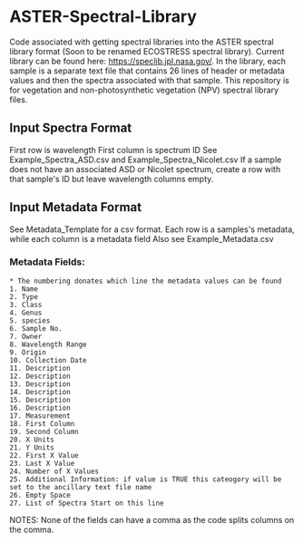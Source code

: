# ASTER-Spectral-Library
Code associated with getting spectral libraries into the ASTER spectral library format (Soon to be renamed ECOSTRESS spectral library). Current library can be found here: https://speclib.jpl.nasa.gov/. In the library, each sample is a separate text file that contains 26 lines of header or metadata values and then the spectra associated with that sample. This repository is for vegetation and non-photosynthetic vegetation (NPV) spectral library files.

## Input Spectra Format
First row is wavelength
First column is spectrum ID
See Example_Spectra_ASD.csv and Example_Spectra_Nicolet.csv
If a sample does not have an associated ASD or Nicolet spectrum, create a row with that sample's ID but leave wavelength columns empty.

## Input Metadata Format
See Metadata_Template for a csv format. Each row is a samples's metadata, while each column is a metadata field
Also see Example_Metadata.csv

### Metadata Fields:
	* The numbering donates which line the metadata values can be found
	1. Name
	2. Type
	3. Class
	4. Genus
	5. species
	6. Sample No.
	7. Owner
	8. Wavelength Range
	9. Origin
	10. Collection Date
	11. Description
	12. Description
	13. Description
	14. Description
	15. Description
	16. Description
	17. Measurement
	18. First Column
	19. Second Column
	20. X Units
	21. Y Units
	22. First X Value
	23. Last X Value
	24. Number of X Values
	25. Additional Information: if value is TRUE this cateogory will be set to the ancillary text file name
	26. Empty Space
	27. List of Spectra Start on this line
	
NOTES:
None of the fields can have a comma as the code splits columns on the comma.
